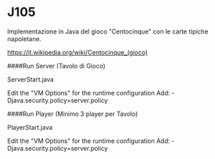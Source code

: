# J105

Implementazione in Java del gioco "Centocinque" con le carte tipiche napoletane.

https://it.wikipedia.org/wiki/Centocinque_(gioco)


####Run Server (Tavolo di Gioco)

ServerStart.java

Edit the "VM Options" for the runtime configuration
Add: -Djava.security.policy=server.policy


####Run Player (Minimo 3 player per Tavolo)

PlayerStart.java

Edit the "VM Options" for the runtime configuration
Add: -Djava.security.policy=server.policy
